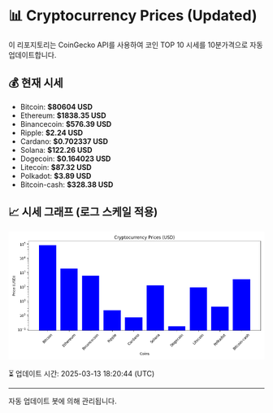 
# 📊 Cryptocurrency Prices (Updated)

이 리포지토리는 CoinGecko API를 사용하여 코인 TOP 10 시세를 10분가격으로 자동 업데이트합니다.

## 💰 현재 시세
- Bitcoin: **$80604 USD**
- Ethereum: **$1838.35 USD**
- Binancecoin: **$576.39 USD**
- Ripple: **$2.24 USD**
- Cardano: **$0.702337 USD**
- Solana: **$122.26 USD**
- Dogecoin: **$0.164023 USD**
- Litecoin: **$87.32 USD**
- Polkadot: **$3.89 USD**
- Bitcoin-cash: **$328.38 USD**

## 📈 시세 그래프 (로그 스케일 적용)
![Crypto Prices](crypto_prices.png)

⏳ 업데이트 시간: 2025-03-13 18:20:44 (UTC)

---
자동 업데이트 봇에 의해 관리됩니다.
